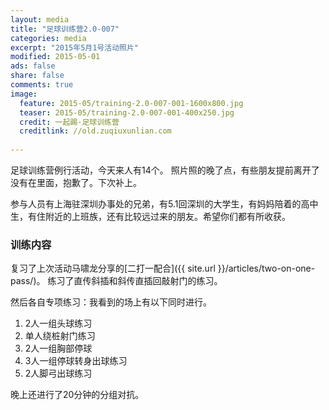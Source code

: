 ```yaml
---
layout: media
title: "足球训练营2.0-007"
categories: media
excerpt: "2015年5月1号活动照片"
modified: 2015-05-01
ads: false
share: false
comments: true
image:
  feature: 2015-05/training-2.0-007-001-1600x800.jpg
  teaser: 2015-05/training-2.0-007-001-400x250.jpg
  credit: 一起踢·足球训练营
  creditlink: //old.zuqiuxunlian.com
  
---
```


足球训练营例行活动，今天来人有14个。 照片照的晚了点，有些朋友提前离开了没有在里面，抱歉了。下次补上。

参与人员有上海驻深圳办事处的兄弟，有5.1回深圳的大学生，有妈妈陪着的高中生，有住附近的上班族，还有比较远过来的朋友。希望你们都有所收获。

### 训练内容
复习了上次活动马啸龙分享的[二打一配合]({{ site.url }}/articles/two-on-one-pass/)。
练习了直传斜插和斜传直插回敲射门的练习。

然后各自专项练习：我看到的场上有以下同时进行。

1. 2人一组头球练习
2. 单人绕桩射门练习
3. 2人一组胸部停球
4. 3人一组停球转身出球练习
5. 2人脚弓出球练习

晚上还进行了20分钟的分组对抗。